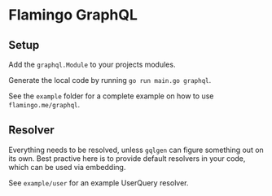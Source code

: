 # Flamingo GraphQL

## Setup

Add the `graphql.Module` to your projects modules.

Generate the local code by running `go run main.go graphql`.

See the `example` folder for a complete example on how to use `flamingo.me/graphql`.

## Resolver

Everything needs to be resolved, unless `gqlgen` can figure something out on its own.
Best practive here is to provide default resolvers in your code, which can be used via embedding.

See `example/user` for an example UserQuery resolver.
